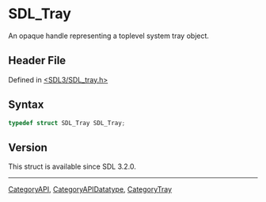 # SDL_Tray

An opaque handle representing a toplevel system tray object.

## Header File

Defined in [<SDL3/SDL_tray.h>](https://github.com/libsdl-org/SDL/blob/main/include/SDL3/SDL_tray.h)

## Syntax

```c
typedef struct SDL_Tray SDL_Tray;
```

## Version

This struct is available since SDL 3.2.0.

----
[CategoryAPI](CategoryAPI), [CategoryAPIDatatype](CategoryAPIDatatype), [CategoryTray](CategoryTray)

